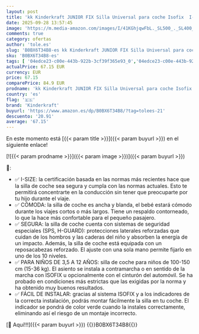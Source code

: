 ```yaml
---
layout: post
title: 'kk Kinderkraft JUNIOR FIX Silla Universal para coche Isofix  I-SIZE  Silla con Cinturón para bebés y niños  Grupo 2/3  de 15 a 36 kg  Azul'
date: 2025-09-28 13:57:45
image: 'https://m.media-amazon.com/images/I/41KGhjqwFbL._SL500_._SL400_.jpg'
comments: true
category: ofertas
author: 'tole.es'
slug: 'B0BX6T34B8-es kk Kinderkraft JUNIOR FIX Silla Universal para coche...'
sku: 'B0BX6T34B8-es'
tags: [ '04edce23-c00e-443b-922b-3cf39f365e93_0','04edce23-c00e-443b-922b-3cf39f365e93_6101','Arborist Merchandising Root','Bebé','Los favoritos de los clientes: Bebé','Self Service','Sillas de coche','Sillas de coche y accesorios','Special Features Stores','bebés','isofix','kinderkraft','🇪🇸', ]
actualPrice: 67.15 EUR
currency: EUR
price: 67.15
comparePrice: 84.9 EUR
prodname: 'kk Kinderkraft JUNIOR FIX Silla Universal para coche Isofix  I-SIZE  Silla con Cinturón para bebés y niños  Grupo 2/3  de 15 a 36 kg  Azul'
country: 'es'
flag: '🇪🇸'
brand: 'Kinderkraft'
buyurl: 'https://www.amazon.es/dp/B0BX6T34B8/?tag=tolees-21'
descuento: '20.91'
average: '67.15'
---
```


En este momento está [{{< param title >}}]({{< param buyurl >}}) en el siguiente enlace!

[![{{< param prodname >}}]({{< param image >}})]({{< param buyurl >}})

🔎:

- ✅ I-SIZE: la certificación basada en las normas más recientes hace que la silla de coche sea segura y cumpla con las normas actuales. Esto te permitirá concentrarte en la conducción sin tener que preocuparte por tu hijo durante el viaje.
- ✅ CÓMODA: la silla de coche es ancha y blanda, el bebé estará cómodo durante los viajes cortos o más largos. Tiene un respaldo contorneado, lo que la hace más confortable para el pequeño pasajero.
- ✅ SEGURA: la silla de coche cuenta con sistemas de seguridad especiales (SPS, H-GUARD): protecciones laterales reforzadas que cuidan de los hombros y las caderas del niño y absorben la energía de un impacto. Además, la silla de coche está equipada con un reposacabezas reforzado. El ajuste con una sola mano permite fijarlo en uno de los 10 niveles.
- ✅ PARA NIÑOS DE 3,5 A 12 AÑOS: silla de coche para niños de 100-150 cm (15-36 kg). El asiento se instala a contramarcha o en sentido de la marcha con ISOFIX u opcionalmente con el cinturón del automóvil. Se ha probado en condiciones más estrictas que las exigidas por la norma y ha obtenido muy buenos resultados.
- ✅ FÁCIL DE INSTALAR: gracias al sistema ISOFIX y a los indicadores de la correcta instalación, podrás montar fácilmente la silla en tu coche. El indicador se pondrá de color verde cuando la instales correctamente, eliminando así el riesgo de un montaje incorrecto.

[🛒 Aquí!!!]({{< param buyurl >}})
{{<world>}}B0BX6T34B8{{</world>}}
